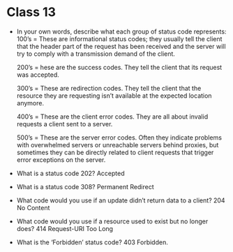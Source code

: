 # Class 13

- In your own words, describe what each group of status code
  represents:
  100’s = These are informational status codes; they usually tell the client that the header part of the request has been received and the server will try to comply with a transmission demand of the client.

  200’s = hese are the success codes. They tell the client that its request was accepted.

  300’s = These are redirection codes. They tell the client that the resource they are requesting isn’t available at the expected location anymore. 

  400’s = These are the client error codes. They are all about invalid requests a client sent to a server.

  500’s = These are the server error codes. Often they indicate problems with overwhelmed servers or unreachable servers behind proxies, but sometimes they can be directly related to client requests that trigger error exceptions on the server.


- What is a status code 202?
 Accepted 
- What is a status code 308?
  Permanent Redirect

- What code would you use if an update didn’t return data to a client?
  204 No Content

- What code would you use if a resource used to exist but no longer does?
  414 Request-URI Too Long

- What is the ‘Forbidden’ status code?
  403 Forbidden.

